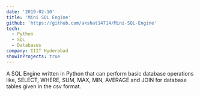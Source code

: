 ```yaml
---
date: '2019-02-10'
title: 'Mini SQL Engine'
github: 'https://github.com/akshat14714/Mini-SQL-Engine'
tech:
  - Python
  - SQL
  - Databases
company: IIIT Hyderabad
showInProjects: true
---
```


A SQL Engine written in Python that can perform basic database operations like, SELECT, WHERE, SUM, MAX, MIN, AVERAGE and JOIN for database tables given in the csv format.
